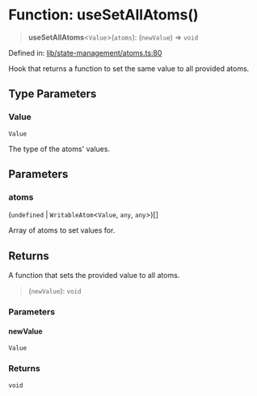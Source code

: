 # Function: useSetAllAtoms()

> **useSetAllAtoms**\<`Value`\>(`atoms`): (`newValue`) => `void`

Defined in: [lib/state-management/atoms.ts:80](https://github.com/aldesgroup/goaldn/blob/b43e92ae42dcd6febc9c2c8f0742ef8c669d44f6/lib/state-management/atoms.ts#L80)

Hook that returns a function to set the same value to all provided atoms.

## Type Parameters

### Value

`Value`

The type of the atoms' values.

## Parameters

### atoms

(`undefined` \| `WritableAtom`\<`Value`, `any`, `any`\>)[]

Array of atoms to set values for.

## Returns

A function that sets the provided value to all atoms.

> (`newValue`): `void`

### Parameters

#### newValue

`Value`

### Returns

`void`
